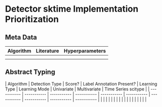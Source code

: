 # Detector sktime Implementation Prioritization

## Meta Data
| Algorithm | Literature | Hyperparameters |
| ----------- | ----------- | ----------- |
|  |  |
|  |  | 


## Abstract Typing
| Algorithm | Detection Type | Score? | Label Annotation Present? | Learning Type | Learning Mode | Univariate | Multivariate | Time Series scitype | 
| ----------- | ----------- | ----------- | ----------- | ----------- | ----------- | ----------- | ----------- | ----------- | ----------- |
|  |  |  |  |  |  |  |  |
|  |  |  |  |  |  |  |  |

